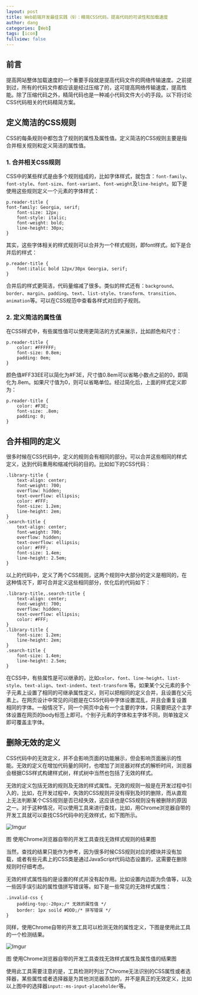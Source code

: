 ```yaml
---
layout: post
title: Web前端开发最佳实践（9）：精简CSS代码，提高代码的可读性和加载速度
author: dang
categories: [Web]
tags: [icon]
fullview: false
---
```


## 前言
提高网站整体加载速度的一个重要手段就是提高代码文件的网络传输速度。之前提到过，所有的代码文件都应该是经过压缩了的，这可提高网络传输速度，提高性能。除了压缩代码之外，精简代码也是一种减小代码文件大小的手段。以下将讨论CSS代码相关的代码精简方案。

## 定义简洁的CSS规则

CSS的每条规则中都包含了规则的属性及属性值。定义简洁的CSS规则主要是指合并相关规则和定义简洁的属性值。

### 1. 合并相关CSS规则


CSS中的某些样式是由多个规则组成的，比如字体样式，就包含：`font-family`、`font-style`、`font-size`、`font-variant`、`font-weight`及`line-height`。如下是使用这些规则定义一个元素的字体样式：

	p.reader-title {
	font-family: Georgia, serif;
	    font-size: 12px;
	    font-style: italic;
	    font-weight: bold;
	    line-height: 30px;
	}    

其实，这些字体相关的样式规则可以合并为一个样式规则，即font样式。如下是合并后的样式：

	p.reader-title {
	    font:italic bold 12px/30px Georgia, serif;
	}

合并后的样式更简洁，代码量缩减了很多。类似的样式还有：`background`、`border`、`margin`、`padding`、`text`、`list-style`、`transform`、`transition`、`animation`等。可以在CSS规范中查看各样式对应的子规则。


### 2. 定义简洁的属性值


在CSS样式中，有些属性值可以使用更简洁的方式来展示，比如颜色和尺寸：

	p.reader-title {
	    color: #FFFFFF;
	    font-size: 0.8em;
	    padding: 0em;
	}

	
颜色值#FF33EE可以简化为#F3E，尺寸值0.8em可以省略小数点之前的0，即简化为.8em。如果尺寸值为0，则可以省略单位。经过简化后，上面的样式定义即为：


	p.reader-title {
	    color: #F3E;
	    font-size: .8em;
	    padding: 0;
	}

	
## 合并相同的定义


很多时候在CSS代码中，定义的规则会有相同的部分。可以合并这些相同的样式定义，达到代码重用和缩减代码的目的。比如如下的CSS代码：


	.library-title {
	    text-align: center;
	    font-weight: 700;
	    overflow: hidden;
	    text-overflow: ellipsis;
	    color: #FFF;
	    font-size: 1.2em;
	    line-height: 2em;
	}
	.search-title {
	    text-align: center;
	    font-weight: 700;
	    overflow: hidden;
	    text-overflow: ellipsis;
	    color: #FFF;
	    font-size: 1.4em;
	    line-height: 2.5em;
	}

	
以上的代码中，定义了两个CSS规则，这两个规则中大部分的定义是相同的，在这种情况下，即可合并定义这些相同部分，优化后的代码如下：


	.library-title,.search-title {
	    text-align: center;
	    font-weight: 700;
	    overflow: hidden;
	    text-overflow: ellipsis;
	    color: #FFF;
	}
	.library-title {
	    font-size: 1.2em;
	    line-height: 2em;
	}
	.search-title {
	    font-size: 1.4em;
	    line-height: 2.5em;
	}


在CSS中，有些属性是可以继承的，比如`color`、`font`、`line-height`、`list-style`、`text-align`、`text-indent`、`text-transform` 等。如果某个父元素的多个子元素上设置了相同的可继承属性定义，则可以把相同的定义合并，且设置在父元素上。在网页设计中常见的问题是在CSS代码中字体设置混乱，并且会重复设置相同的字体。一般情况下，同一个网页中会有一个主要的字体，只需要把这个主字体设置在网页的body标签上即可。个别子元素的字体和主字体不同，则单独定义即可覆盖主字体。


## 删除无效的定义
CSS代码中的无效定义，并不会影响页面的功能展示，但会影响页面展示的性能。无效的定义在增加代码量的同时，也增加了浏览器对样式的解析时间，浏览器会根据CSS样式构建样式树，样式树中当然也包括了无效的样式。


无效的定义包括无效的规则及无效的样式属性。无效的规则一般是在开发过程中引入的，比如，在开发过程中，失效的CSS规则并没有得到及时的删除，而从直观上无法判断某个CSS规则是否已经失效，这应该也是CSS规则没有被删除的原因之一。对于这种情况，可以使用工具来进行查找，比如，用Chrome浏览器自带的开发工具就可以查找CSS代码中的无效样式，如下图所示。


 ![Imgur](http://i.imgur.com/KS7gjwB.png)

 
图 使用Chrome浏览器自带的开发工具查找无效样式规则的结果图


当然，查找的结果只能作为参考，因为很多时候CSS规则对应的模块并没有加载，或者有些元素上的CSS类是通过JavaScript代码动态设置的，这需要在删除规则时仔细考虑。


无效的样式属性指的是设置的样式并没有起作用。比如设置内边距为负值等，以及一些因手误引起的属性值拼写错误等。如下是一些常见的无效样式属性：


	.invalid-css {
	    padding-top:-20px;/* 无效的属性值 */
	    border: 1px soild #DDD;/* 拼写错误 */
	}

	
同样，使用Chrome自带的开发工具可以检测无效的属性定义，下图是使用此工具的一个检测结果。
 
![Imgur](http://i.imgur.com/jSWfkqR.png)
 
图 使用Chrome浏览器自带的开发工具查找无效样式属性及属性值的结果图


使用此工具需要注意的是，工具检测时列出了Chrome无法识别的CSS属性或者选择器，某些属性或者选择器是为其他浏览器添加的，并不是真正的无效定义，比如以上图中的选择器`input:-ms-input-placeholder`等。
